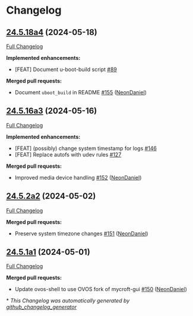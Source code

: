 # Changelog

## [24.5.18a4](https://github.com/NeonGeckoCom/neon_debos/tree/24.5.18a4) (2024-05-18)

[Full Changelog](https://github.com/NeonGeckoCom/neon_debos/compare/24.5.16a3...24.5.18a4)

**Implemented enhancements:**

- \[FEAT\] Document u-boot-build script [\#89](https://github.com/NeonGeckoCom/neon_debos/issues/89)

**Merged pull requests:**

- Document `uboot_build` in README [\#155](https://github.com/NeonGeckoCom/neon_debos/pull/155) ([NeonDaniel](https://github.com/NeonDaniel))

## [24.5.16a3](https://github.com/NeonGeckoCom/neon_debos/tree/24.5.16a3) (2024-05-16)

[Full Changelog](https://github.com/NeonGeckoCom/neon_debos/compare/24.5.2a2...24.5.16a3)

**Implemented enhancements:**

- \[FEAT\] \(possibly\) change system timestamp for logs [\#146](https://github.com/NeonGeckoCom/neon_debos/issues/146)
- \[FEAT\] Replace autofs with udev rules [\#127](https://github.com/NeonGeckoCom/neon_debos/issues/127)

**Merged pull requests:**

- Improved media device handling [\#152](https://github.com/NeonGeckoCom/neon_debos/pull/152) ([NeonDaniel](https://github.com/NeonDaniel))

## [24.5.2a2](https://github.com/NeonGeckoCom/neon_debos/tree/24.5.2a2) (2024-05-02)

[Full Changelog](https://github.com/NeonGeckoCom/neon_debos/compare/24.5.1a1...24.5.2a2)

**Merged pull requests:**

- Preserve system timezone changes [\#151](https://github.com/NeonGeckoCom/neon_debos/pull/151) ([NeonDaniel](https://github.com/NeonDaniel))

## [24.5.1a1](https://github.com/NeonGeckoCom/neon_debos/tree/24.5.1a1) (2024-05-01)

[Full Changelog](https://github.com/NeonGeckoCom/neon_debos/compare/24.4.8...24.5.1a1)

**Merged pull requests:**

- Update ovos-shell to use OVOS fork of mycroft-gui [\#150](https://github.com/NeonGeckoCom/neon_debos/pull/150) ([NeonDaniel](https://github.com/NeonDaniel))



\* *This Changelog was automatically generated by [github_changelog_generator](https://github.com/github-changelog-generator/github-changelog-generator)*
